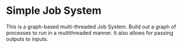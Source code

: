 # Simple Job System

This is a graph-based multi-threaded Job System. Build out a graph of processes to run in a multithreaded manner. It also allows for passing outputs to inputs.
